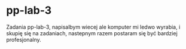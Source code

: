 # pp-lab-3
Zadania pp-lab-3, napisalbym wiecej ale komputer mi ledwo wyrabia, i skupię się na zadaniach, nastepnym razem postaram się być bardziej profesjonalny.